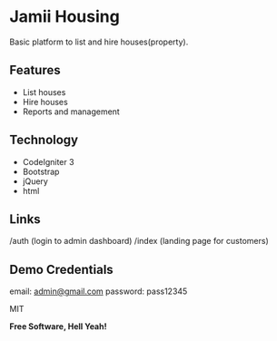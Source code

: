 # Jamii Housing
Basic platform to list and hire houses(property).

## Features

- List houses
- Hire houses
- Reports and management


## Technology

 - CodeIgniter 3
 - Bootstrap
 - jQuery
 - html


## Links
/auth (login to admin dashboard)
/index (landing page for customers)

## Demo Credentials
email: admin@gmail.com
password: pass12345

MIT

**Free Software, Hell Yeah!**